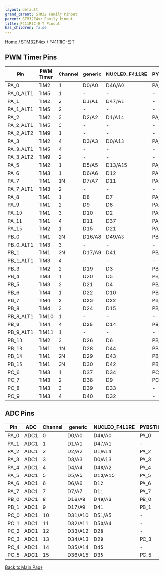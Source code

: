 ```yaml
---
layout: default
grand_parent: STM32 Family Pinout
parent: STM32F4xx Family Pinout
title: F411R(C-E)T Pinout
has_children: false
---
```


[Home](../../index) / [STM32F4xx](../index) / F411R(C-E)T

## PWM Timer Pins

| Pin | PWM Timer | Channel | generic | NUCLEO_F411RE | PYBSTICK26_STD |
| --- | --- | --- | --- | --- | --- |
| PA_0 | TIM2 | 1 | D0/A0 | D46/A0 | PA_0 |
| PA_0_ALT1 | TIM5 | 1 | - | - | - |
| PA_1 | TIM2 | 2 | D1/A1 | D47/A1 | - |
| PA_1_ALT1 | TIM5 | 2 | - | - | - |
| PA_2 | TIM2 | 3 | D2/A2 | D1/A14 | PA_2 |
| PA_2_ALT1 | TIM5 | 3 | - | - | - |
| PA_2_ALT2 | TIM9 | 1 | - | - | - |
| PA_3 | TIM2 | 4 | D3/A3 | D0/A13 | PA_3 |
| PA_3_ALT1 | TIM5 | 4 | - | - | - |
| PA_3_ALT2 | TIM9 | 2 | - | - | - |
| PA_5 | TIM2 | 1 | D5/A5 | D13/A15 | PA_5 |
| PA_6 | TIM3 | 1 | D6/A6 | D12 | PA_6 |
| PA_7 | TIM1 | 1N | D7/A7 | D11 | PA_7 |
| PA_7_ALT1 | TIM3 | 2 | - | - | - |
| PA_8 | TIM1 | 1 | D8 | D7 | PA_8 |
| PA_9 | TIM1 | 2 | D9 | D8 | PA_9 |
| PA_10 | TIM1 | 3 | D10 | D2 | PA_10 |
| PA_11 | TIM1 | 4 | D11 | D37 | PA_11 |
| PA_15 | TIM2 | 1 | D15 | D21 | PA_15 |
| PB_0 | TIM1 | 2N | D16/A8 | D49/A3 | PB_0 |
| PB_0_ALT1 | TIM3 | 3 | - | - | - |
| PB_1 | TIM1 | 3N | D17/A9 | D41 | PB_1 |
| PB_1_ALT1 | TIM3 | 4 | - | - | - |
| PB_3 | TIM2 | 2 | D19 | D3 | PB_3 |
| PB_4 | TIM3 | 1 | D20 | D5 | PB_4 |
| PB_5 | TIM3 | 2 | D21 | D4 | PB_5 |
| PB_6 | TIM4 | 1 | D22 | D10 | PB_6 |
| PB_7 | TIM4 | 2 | D23 | D22 | PB_7 |
| PB_8 | TIM4 | 3 | D24 | D15 | PB_8 |
| PB_8_ALT1 | TIM10 | 1 | - | - | - |
| PB_9 | TIM4 | 4 | D25 | D14 | PB_9 |
| PB_9_ALT1 | TIM11 | 1 | - | - | - |
| PB_10 | TIM2 | 3 | D26 | D6 | PB_10 |
| PB_13 | TIM1 | 1N | D28 | D44 | PB_13 |
| PB_14 | TIM1 | 2N | D29 | D43 | PB_14 |
| PB_15 | TIM1 | 3N | D30 | D42 | PB_15 |
| PC_6 | TIM3 | 1 | D37 | D34 | PC_6 |
| PC_7 | TIM3 | 2 | D38 | D9 | PC_7 |
| PC_8 | TIM3 | 3 | D39 | D33 | - |
| PC_9 | TIM3 | 4 | D40 | D32 | - |


## ADC Pins

| Pin | ADC | Channel | generic | NUCLEO_F411RE | PYBSTICK26_STD |
| --- | --- | --- | --- | --- | --- |
| PA_0 | ADC1 | 0 | D0/A0 | D46/A0 | PA_0 |
| PA_1 | ADC1 | 1 | D1/A1 | D47/A1 | - |
| PA_2 | ADC1 | 2 | D2/A2 | D1/A14 | PA_2 |
| PA_3 | ADC1 | 3 | D3/A3 | D0/A13 | PA_3 |
| PA_4 | ADC1 | 4 | D4/A4 | D48/A2 | PA_4 |
| PA_5 | ADC1 | 5 | D5/A5 | D13/A15 | PA_5 |
| PA_6 | ADC1 | 6 | D6/A6 | D12 | PA_6 |
| PA_7 | ADC1 | 7 | D7/A7 | D11 | PA_7 |
| PB_0 | ADC1 | 8 | D16/A8 | D49/A3 | PB_0 |
| PB_1 | ADC1 | 9 | D17/A9 | D41 | PB_1 |
| PC_0 | ADC1 | 10 | D31/A10 | D51/A5 | - |
| PC_1 | ADC1 | 11 | D32/A11 | D50/A4 | - |
| PC_2 | ADC1 | 12 | D33/A12 | D28 | - |
| PC_3 | ADC1 | 13 | D34/A13 | D29 | PC_3 |
| PC_4 | ADC1 | 14 | D35/A14 | D45 | - |
| PC_5 | ADC1 | 15 | D36/A15 | D35 | PC_5 |


[Back to Main Page](../../index)